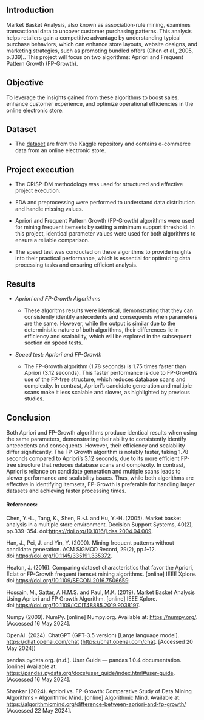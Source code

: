 ## Introduction

Market Basket Analysis, also known as association-rule mining, examines transactional data to uncover customer purchasing patterns. This analysis helps retailers gain a competitive advantage by understanding typical purchase behaviors, which can enhance store layouts, website designs, and marketing strategies, such as promoting bundled offers (Chen et al., 2005, p.339)..
This project will focus on two algorithms: Apriori and Frequent Pattern Growth (FP-Growth).

## Objective
To leverage the insights gained from these algorithms to boost sales, enhance customer experience, and optimize operational efficiencies in the online electronic store.

## Dataset
- The <a href="https://www.kaggle.com/datasets/farjanakabirsamanta/analytics-case-studyecommerce" target="_blank">dataset</a> are from the Kaggle repository and contains e-commerce data from an online electronic store. 

## Project execution

- The CRISP-DM methodology was used for structured and effective project execution.

- EDA and preprocessing were performed to understand data distribution and handle missing values.

- Apriori and Frequent Pattern Growth (FP-Growth) algorithms were used for mining frequent itemsets by setting a minimum support threshold. In this project, identical parameter values were used for both algorithms to ensure a reliable comparison.
  
- The speed test was conducted on these algorithms to provide insights into their practical performance, which is essential for optimizing data processing tasks and ensuring efficient analysis.

## Results

- *Apriori and FP-Growth Algorithms* 
  - These algoritms results were identical, demonstrating that they can consistently identify antecedents and consequents when parameters are the same. However, while the output is similar due to the deterministic nature of both algorithms, their differences lie in efficiency and scalability, which will be explored in the subsequent section on speed tests.
 
- *Speed test: Apriori and FP-Growth*
  - The FP-Growth algorithm (1.78 seconds) is 1.75 times faster than Apriori (3.12 seconds). This faster performance is due to FP-Growth’s use of the FP-tree structure, which reduces database scans and complexity. In contrast, Apriori’s candidate generation and multiple scans make it less scalable and slower, as highlighted by previous studies.
 
## Conclusion

Both Apriori and FP-Growth algorithms produce identical results when using the same parameters, demonstrating their ability to consistently identify antecedents and consequents. However, their efficiency and scalability differ significantly. The FP-Growth algorithm is notably faster, taking 1.78 seconds compared to Apriori’s 3.12 seconds, due to its more efficient FP-tree structure that reduces database scans and complexity. In contrast, Apriori’s reliance on candidate generation and multiple scans leads to slower performance and scalability issues. Thus, while both algorithms are effective in identifying itemsets, FP-Growth is preferable for handling larger datasets and achieving faster processing times.


#### References:
Chen, Y.-L., Tang, K., Shen, R.-J. and Hu, Y.-H. (2005). Market basket analysis in a multiple store environment. Decision Support Systems, 40(2), pp.339–354. doi:https://doi.org/10.1016/j.dss.2004.04.009.

Han, J., Pei, J. and Yin, Y. (2000). Mining frequent patterns without candidate generation. ACM SIGMOD Record, 29(2), pp.1–12. doi:https://doi.org/10.1145/335191.335372.

Heaton, J. (2016). Comparing dataset characteristics that favor the Apriori, Eclat or FP-Growth frequent itemset mining algorithms. [online] IEEE Xplore. doi:https://doi.org/10.1109/SECON.2016.7506659.

Hossain, M., Sattar, A.H.M.S. and Paul, M.K. (2019). Market Basket Analysis Using Apriori and FP Growth Algorithm. [online] IEEE Xplore. doi:https://doi.org/10.1109/ICCIT48885.2019.9038197.

Numpy (2009). NumPy. [online] Numpy.org. Available at: https://numpy.org/. [Accessed 16 May 2024].

OpenAI. (2024). ChatGPT (GPT-3.5 version) [Large language model]. https://chat.openai.com/chat (https://chat.openai.com/chat. [Accessed 20 May 2024])

pandas.pydata.org. (n.d.). User Guide — pandas 1.0.4 documentation. [online] Available at: https://pandas.pydata.org/docs/user_guide/index.html#user-guide. [Accessed 16 May 2024].

Shankar (2024). Apriori vs. FP-Growth: Comparative Study of Data Mining Algorithms - Algorithmic Mind. [online] Algorithmic Mind. Available at: https://algorithmicmind.org/difference-between-apriori-and-fp-growth/ [Accessed 22 May 2024].
